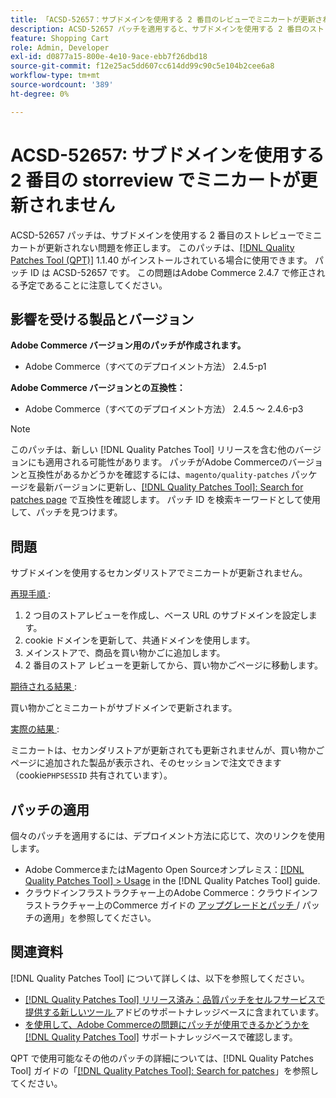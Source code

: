 ```yaml
---
title: 「ACSD-52657：サブドメインを使用する 2 番目のレビューでミニカートが更新されない」
description: ACSD-52657 パッチを適用すると、サブドメインを使用する 2 番目のストレビューでミニカートが更新されないAdobe Commerceの問題が修正されます。
feature: Shopping Cart
role: Admin, Developer
exl-id: d0877a15-800e-4e10-9ace-ebb7f26dbd18
source-git-commit: f12e25ac5dd607cc614dd99c90c5e104b2cee6a8
workflow-type: tm+mt
source-wordcount: '389'
ht-degree: 0%

---
```


# ACSD-52657: サブドメインを使用する 2 番目の storreview でミニカートが更新されません

ACSD-52657 パッチは、サブドメインを使用する 2 番目のストレビューでミニカートが更新されない問題を修正します。 このパッチは、[[!DNL Quality Patches Tool (QPT)]](/help/announcements/adobe-commerce-announcements/magento-quality-patches-released-new-tool-to-self-serve-quality-patches.md) 1.1.40 がインストールされている場合に使用できます。 パッチ ID は ACSD-52657 です。 この問題はAdobe Commerce 2.4.7 で修正される予定であることに注意してください。

## 影響を受ける製品とバージョン

**Adobe Commerce バージョン用のパッチが作成されます。**

* Adobe Commerce（すべてのデプロイメント方法） 2.4.5-p1

**Adobe Commerce バージョンとの互換性：**

* Adobe Commerce（すべてのデプロイメント方法） 2.4.5 ～ 2.4.6-p3

>[!NOTE]
>
>このパッチは、新しい [!DNL Quality Patches Tool] リリースを含む他のバージョンにも適用される可能性があります。 パッチがAdobe Commerceのバージョンと互換性があるかどうかを確認するには、`magento/quality-patches` パッケージを最新バージョンに更新し、[[!DNL Quality Patches Tool]: Search for patches page](https://experienceleague.adobe.com/tools/commerce-quality-patches/index.html) で互換性を確認します。 パッチ ID を検索キーワードとして使用して、パッチを見つけます。

## 問題

サブドメインを使用するセカンダリストアでミニカートが更新されません。

<u> 再現手順 </u>:

1. 2 つ目のストアレビューを作成し、ベース URL のサブドメインを設定します。
1. cookie ドメインを更新して、共通ドメインを使用します。
1. メインストアで、商品を買い物かごに追加します。
1. 2 番目のストア レビューを更新してから、買い物かごページに移動します。

<u> 期待される結果 </u>:

買い物かごとミニカートがサブドメインで更新されます。

<u> 実際の結果 </u>:

ミニカートは、セカンダリストアが更新されても更新されませんが、買い物かごページに追加された製品が表示され、そのセッションで注文できます（cookie`PHPSESSID` 共有されています）。

## パッチの適用

個々のパッチを適用するには、デプロイメント方法に応じて、次のリンクを使用します。

* Adobe CommerceまたはMagento Open Sourceオンプレミス：[[!DNL Quality Patches Tool] > Usage](https://experienceleague.adobe.com/docs/commerce-operations/tools/quality-patches-tool/usage.html) in the [!DNL Quality Patches Tool] guide.
* クラウドインフラストラクチャー上のAdobe Commerce：クラウドインフラストラクチャー上のCommerce ガイドの [ アップグレードとパッチ ](https://experienceleague.adobe.com/docs/commerce-cloud-service/user-guide/develop/upgrade/apply-patches.html)/ パッチの適用」を参照してください。

## 関連資料

[!DNL Quality Patches Tool] について詳しくは、以下を参照してください。

* [[!DNL Quality Patches Tool]  リリース済み：品質パッチをセルフサービスで提供する新しいツール ](/help/announcements/adobe-commerce-announcements/magento-quality-patches-released-new-tool-to-self-serve-quality-patches.md) アドビのサポートナレッジベースに含まれています。
* [ を使用して、Adobe Commerceの問題にパッチが使用できるかどうかを  [!DNL Quality Patches Tool]](/help/support-tools/patches-available-in-qpt-tool/check-patch-for-magento-issue-with-magento-quality-patches.md) サポートナレッジベースで確認します。

QPT で使用可能なその他のパッチの詳細については、[!DNL Quality Patches Tool] ガイドの「[[!DNL Quality Patches Tool]: Search for patches](https://experienceleague.adobe.com/tools/commerce-quality-patches/index.html)」を参照してください。
